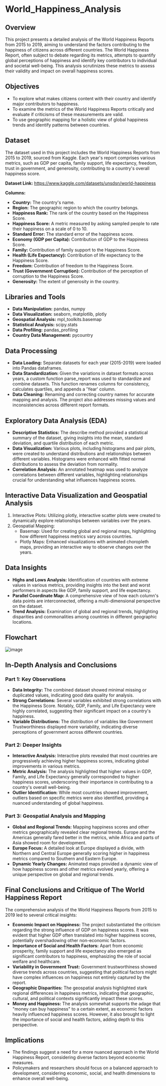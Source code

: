 # World_Happiness_Analysis

## Overview
This project presents a detailed analysis of the World Happiness Reports from 2015 to 2019, aiming to understand the factors contributing to the happiness of citizens across different countries. The World Happiness Report, often subject to debate regarding its metrics, attempts to quantify global perceptions of happiness and identify key contributors to individual and societal well-being. This analysis scrutinizes these metrics to assess their validity and impact on overall happiness scores.

## Objectives
- To explore what makes citizens content with their country and identify major contributors to happiness.
- To examine the metrics of the World Happiness Reports critically and evaluate if criticisms of these measurements are valid.
- To use geographic mapping for a holistic view of global happiness trends and identify patterns between countries.

## Dataset
The dataset used in this project includes the World Happiness Reports from 2015 to 2019, sourced from Kaggle. Each year's report comprises various metrics, such as GDP per capita, family support, life expectancy, freedom, trust in government, and generosity, contributing to a country's overall happiness score.

**Dataset Link:** https://www.kaggle.com/datasets/unsdsn/world-happiness

**Columns:**

- **Country:** The country's name.
- **Region:** The geographic region to which the country belongs.
- **Happiness Rank:** The rank of the country based on the Happiness Score.
- **Happiness Score:** A metric measured by asking sampled people to rate their happiness on a scale of 0 to 10.
- **Standard Error:** The standard error of the happiness score.
- **Economy (GDP per Capita):** Contribution of GDP to the Happiness Score.
- **Family:** Contribution of family support to the Happiness Score.
- **Health (Life Expectancy):** Contribution of life expectancy to the Happiness Score.
- **Freedom:** Contribution of freedom to the Happiness Score.
- **Trust (Government Corruption):** Contribution of the perception of corruption to the Happiness Score.
- **Generosity:** The extent of generosity in the country.

## Libraries and Tools 
- **Data Manipulation:** pandas, numpy
- **Data Visualization:** seaborn, matplotlib, plotly
- **Geospatial Analysis:** mpl_toolkits.basemap
- **Statistical Analysis:** scipy.stats
- **Data Profiling:** pandas_profiling
- **Country Data Management:** pycountry

## Data Processing
- **Data Loading:** Separate datasets for each year (2015-2019) were loaded into Pandas dataframes.
- **Data Standardization:** Given the variations in dataset formats across years, a custom function parse_report was used to standardize and combine datasets. This function renames columns for consistency, calculates quartiles, and appends a 'Year' column.
- **Data Cleaning:** Renaming and correcting country names for accurate mapping and analysis. The project also addresses missing values and inconsistencies across different report formats.

## Exploratory Data Analysis (EDA)
- **Descriptive Statistics:** The describe method provided a statistical summary of the dataset, giving insights into the mean, standard deviation, and quartile distribution of each metric.
- **Data Visualization:** Various plots, including histograms and pair plots, were created to understand distributions and relationships between different variables. Histograms were enhanced with fitted normal distributions to assess the deviation from normality.
- **Correlation Analysis:** An annotated heatmap was used to analyze correlations between different variables, highlighting relationships crucial for understanding what influences happiness scores.

## Interactive Data Visualization and Geospatial Analysis
1. Interactive Plots: Utilizing plotly, interactive scatter plots were created to dynamically explore relationships between variables over the years.
2. Geospatial Mapping:
   - Basemap: Used for creating global and regional maps, highlighting how different happiness metrics vary across countries.
   - Plotly Maps: Enhanced visualizations with animated choropleth maps, providing an interactive way to observe changes over the years.

## Data Insights
- **Highs and Lows Analysis:** Identification of countries with extreme values in various metrics, providing insights into the best and worst performers in aspects like GDP, family support, and life expectancy.
- **Parallel Coordinate Map:** A comprehensive view of how each column's data points are interconnected, offering a multi-dimensional perspective on the dataset.
- **Trend Analysis:** Examination of global and regional trends, highlighting disparities and commonalities among countries in different geographic locations.

## Flowchart

![image](https://github.com/kjdarthvader/World_Happiness_Analysis/blob/main/WHA_Technical_Flowchart.png)

## In-Depth Analysis and Conclusions

### Part 1: Key Observations
- **Data Integrity:** The combined dataset showed minimal missing or duplicated values, indicating good data quality for analysis.
- **Strong Correlations:** Several variables exhibited strong correlations with the Happiness Score. Notably, GDP, Family, and Life Expectancy were highly correlated, suggesting their significant impact on a country's happiness.
- **Variable Distributions:** The distribution of variables like Government Trustworthiness displayed more variability, indicating diverse perceptions of government across different countries.

### Part 2: Deeper Insights
- **Interactive Analysis:** Interactive plots revealed that most countries are progressively achieving higher happiness scores, indicating global improvements in various metrics.
- **Metric Analysis:** The analysis highlighted that higher values in GDP, Family, and Life Expectancy generally corresponded to higher happiness scores, underscoring their importance in contributing to a country's overall well-being.
- **Outlier Identification:** While most countries showed improvement, outliers based on specific metrics were also identified, providing a nuanced understanding of global happiness.

### Part 3: Geospatial Analysis and Mapping
- **Global and Regional Trends:** Mapping happiness scores and other metrics geographically revealed clear regional trends. Europe and the Americas generally fared better in the metrics, while Africa and parts of Asia showed room for development.
- **Europe Focus:** A detailed look at Europe displayed a divide, with Northern and Central Europe generally scoring higher in happiness metrics compared to Southern and Eastern Europe.
- **Dynamic Yearly Changes:** Animated maps provided a dynamic view of how happiness scores and other metrics evolved yearly, offering a unique perspective on global and regional trends.

## Final Conclusions and Critique of The World Happiness Report
The comprehensive analysis of the World Happiness Reports from 2015 to 2019 led to several critical insights:

- **Economic Impact on Happiness:** The project substantiated the criticism regarding the strong influence of GDP on happiness scores. It was evident that higher GDP often translated into higher happiness scores, potentially overshadowing other non-economic factors.
- **Importance of Social and Health Factors:** Apart from economic prosperity, family support and life expectancy also emerged as significant contributors to happiness, emphasizing the role of social welfare and healthcare.
- **Variability in Government Trust:** Government trustworthiness showed diverse trends across countries, suggesting that political factors might have complex influences on happiness not entirely captured by the report.
- **Geographic Disparities:** The geospatial analysis highlighted stark regional differences in happiness metrics, indicating that geographic, cultural, and political contexts significantly impact these scores.
- **Money and Happiness:** The analysis somewhat supports the adage that "money can buy happiness" to a certain extent, as economic factors heavily influenced happiness scores. However, it also brought to light the importance of social and health factors, adding depth to this perspective.

## Implications
- The findings suggest a need for a more nuanced approach in the World Happiness Report, considering diverse factors beyond economic measures.
- Policymakers and researchers should focus on a balanced approach to development, considering economic, social, and health dimensions to enhance overall well-being.
